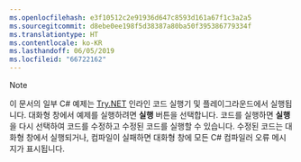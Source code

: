 ```yaml
---
ms.openlocfilehash: e3f10512c2e91936d647c8593d161a67f1c3a2a5
ms.sourcegitcommit: d8ebe0ee198f5d38387a80ba50f395386779334f
ms.translationtype: HT
ms.contentlocale: ko-KR
ms.lasthandoff: 06/05/2019
ms.locfileid: "66722162"
---
```


> [!NOTE]
> 이 문서의 일부 C# 예제는 [Try.NET](https://dotnet.microsoft.com/platform/try-dotnet) 인라인 코드 실행기 및 플레이그라운드에서 실행됩니다. 대화형 창에서 예제를 실행하려면 **실행** 버튼을 선택합니다. 코드를 실행하면 **실행**을 다시 선택하여 코드를 수정하고 수정된 코드를 실행할 수 있습니다. 수정된 코드는 대화형 창에서 실행되거나, 컴파일이 실패하면 대화형 창에 모든 C# 컴파일러 오류 메시지가 표시됩니다.  
